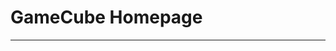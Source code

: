 # GameCube Homepage

<!-- - [Dragon Ball Z: Budokai 2](/Games/GameCube/DBZBudokai2) Completed: 2022-04-13 -->

***
<!-- Return to: [[Homepage]](/index) - [[Games]](/Games/Home) -->
